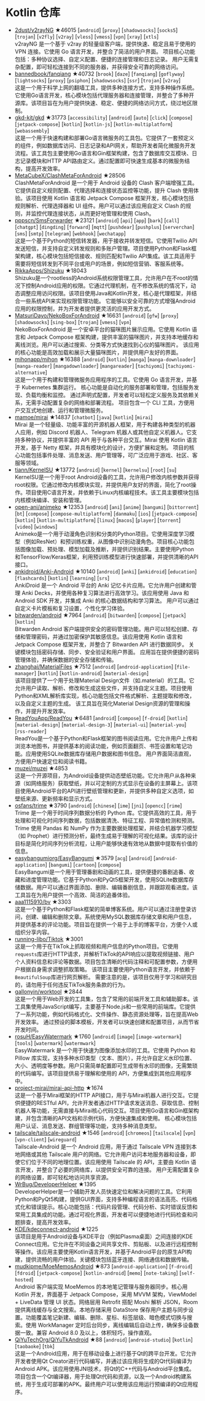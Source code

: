 # Kotlin 仓库

- [2dust/v2rayNG](https://github.com/2dust/v2rayNG) ★46015 [`android`] [`proxy`] [`shadowsocks`] [`socks5`] [`trojan`] [`v2fly`] [`v2ray`] [`vless`] [`vmess`] [`vpn`] [`xray`] [`xtls`]  
  v2rayNG 是一个基于 v2ray 的轻量级客户端，提供快速、稳定且易于使用的 VPN 连接。它使用 Go 语言开发，并整合了简洁的用户界面。  项目核心功能包括：多种协议选择、自定义配置、便捷的连接管理和日志记录。  用户无需复杂配置，即可轻松连接到不同的服务器，并获得安全可靠的网络访问。
- [bannedbook/fanqiang](https://github.com/bannedbook/fanqiang) ★40732 [`brook`] [`daze`] [`fanqiang`] [`goflyway`] [`lightsocks`] [`proxy`] [`psiphon`] [`shadowsocks`] [`ssr`] [`trojan`] [`v2ray`]  
  这是一个用于科学上网的翻墙工具，提供多种连接方式，支持多种操作系统。它使用Go语言开发，核心模块包括代理服务器和连接管理，并整合了多种开源库。该项目旨在为用户提供快速、稳定、便捷的网络访问方式，绕过地区限制。
- [gkd-kit/gkd](https://github.com/gkd-kit/gkd) ★31773 [`accessibility`] [`android`] [`auto`] [`click`] [`compose`] [`jetpack-compose`] [`kotlin`] [`kotlin-js`] [`kotlin-multiplatform`] [`webassembly`]  
  这是一个用于快速构建和部署Go语言微服务的工具包。它提供了一套预定义的组件，例如数据库访问、日志记录和API网关，帮助开发者简化微服务开发流程。该工具包主要使用Go语言和Gin框架构建，包含了数据库交互模块、日志记录模块和HTTP API路由定义。通过配置即可快速生成基本的微服务结构，提高开发效率。
- [MetaCubeX/ClashMetaForAndroid](https://github.com/MetaCubeX/ClashMetaForAndroid) ★28506  
  ClashMetaForAndroid 是一个用于 Android 设备的 Clash 客户端增强工具。它提供自定义规则配置、代理选择和连接状态监控等功能，提升 Clash 使用体验。该项目使用 Kotlin 语言和 Jetpack Compose 框架开发，核心模块包括规则解析、代理选择器和 UI 组件。用户可以通过该应用自定义 Clash 的规则，并监控代理连接状态，从而更好地管理和使用 Clash。
- [pppscn/SmsForwarder](https://github.com/pppscn/SmsForwarder) ★23121 [`android`] [`api`] [`app`] [`bark`] [`call`] [`chatgpt`] [`dingding`] [`forward`] [`mqtt`] [`pushdear`] [`pushplus`] [`serverchan`] [`sms`] [`smtp`] [`telegram`] [`webhook`] [`wechatapp`]  
  这是一个基于Python的短信转发器，用于接收并转发短信。它使用Twilio API发送短信，并支持自定义转发规则和多账户管理。项目使用Python和Flask框架构建，核心模块包括短信接收、规则匹配和Twilio API集成。该工具适用于需要将短信转发到不同平台或用户的场景，例如短信营销、客服系统等。
- [RikkaApps/Shizuku](https://github.com/RikkaApps/Shizuku) ★18043  
  Shizuku是一个rootless的Android系统权限管理工具，允许用户在不root的情况下控制Android应用的权限。它通过代理机制，在不修改系统的情况下，动态调整应用访问权限。该项目使用Java和Kotlin开发，核心是代理框架，并结合一些系统API来实现权限管理功能。  它能够以安全可靠的方式增强Android应用的权限控制，并为开发者提供更灵活的应用开发方式。
- [MatsuriDayo/NekoBoxForAndroid](https://github.com/MatsuriDayo/NekoBoxForAndroid) ★16631 [`android`] [`gfw`] [`proxy`] [`shadowsocks`] [`sing-box`] [`trojan`] [`vmess`] [`vpn`]  
  NekoBoxForAndroid 是一个安卓平台的猫咪图片展示应用。它使用 Kotlin 语言和 Jetpack Compose 框架构建，提供丰富的猫咪图片，并支持本地缓存和离线浏览。用户可以通过搜索、分类等方式快速找到心仪的猫咪图片。  该应用的核心功能是高效加载和展示大量猫咪图片，并提供用户友好的界面。
- [mihonapp/mihon](https://github.com/mihonapp/mihon) ★16388 [`android`] [`kotlin`] [`manga`] [`manga-downloader`] [`manga-reader`] [`mangadownloader`] [`mangareader`] [`tachiyomi`] [`tachiyomi-alternative`]  
  这是一个用于构建和管理微服务应用程序的工具。它使用 Go 语言开发，并基于 Kubernetes 集群运行。  核心功能是自动化的服务部署和管理，包括服务发现、负载均衡和监控。 通过声明式配置，开发者可以轻松定义服务及其依赖关系，无需手动配置复杂的网络和部署流程。  项目包含一个 CLI 工具，方便用户交互式地创建、运行和管理微服务。
- [mamoe/mirai](https://github.com/mamoe/mirai) ★14837 [`chatbot`] [`java`] [`kotlin`] [`mirai`]  
  Mirai 是一个轻量级、功能丰富的开源机器人框架，用于构建各种类型的机器人应用，例如 Discord 机器人、Telegram 机器人或其他自定义机器人。它支持多种协议，并提供丰富的 API 用于与各种平台交互。Mirai 使用 Kotlin 语言开发，基于 Netty 框架，并具有模块化的设计，方便扩展和定制。 项目的核心功能包括事件处理、消息发送、用户管理等，可广泛应用于游戏、社区、客服等领域。
- [tiann/KernelSU](https://github.com/tiann/KernelSU) ★13772 [`android`] [`kernel`] [`kernelsu`] [`root`] [`su`]  
  KernelSU是一个用于root Android设备的工具，允许用户修改内核参数并获得root权限。它通过修改内核模块实现，并提供用户友好的界面，简化了root操作。项目使用C语言开发，并依赖于Linux内核编程技术。该工具主要模块包括内核模块编译、安装和管理。
- [open-ani/animeko](https://github.com/open-ani/animeko) ★12353 [`android`] [`ani`] [`anime`] [`bangumi`] [`bittorrent`] [`bt`] [`compose`] [`compose-multiplatform`] [`danmaku`] [`ios`] [`jetpack-compose`] [`kotlin`] [`kotlin-multiplatform`] [`linux`] [`macos`] [`player`] [`torrent`] [`video`] [`windows`]  
  Animeko是一个用于动漫角色识别和分类的Python项目。它使用深度学习模型（例如ResNet）和预训练权重，从图像中识别动漫角色。项目核心功能包括图像加载、预处理、模型加载及推断，并提供识别结果。主要使用Python和TensorFlow/Keras框架，利用预训练模型进行快速部署，并提供清晰的API接口。
- [ankidroid/Anki-Android](https://github.com/ankidroid/Anki-Android) ★10140 [`android`] [`anki`] [`ankidroid`] [`education`] [`flashcards`] [`kotlin`] [`learning`] [`srs`]  
  AnkiDroid 是一个 Android 平台的 Anki 记忆卡片应用。它允许用户创建和管理 Anki Decks，并使用各种复习算法进行高效学习。该应用使用 Java 和 Android SDK 开发，并集成 Anki 的核心数据结构和学习算法。  用户可以通过自定义卡片模板和复习设置，个性化学习体验。
- [bitwarden/android](https://github.com/bitwarden/android) ★7964 [`android`] [`bitwarden`] [`compose`] [`jetpack`] [`kotlin`]  
  Bitwarden Android 客户端提供安全的密码管理功能。用户可以轻松创建、存储和管理密码，并通过加密保护其敏感信息。该应用使用 Kotlin 语言和 Jetpack Compose 框架开发，并整合了 Bitwarden API 进行数据同步。 关键模块包括密码存储、同步、安全验证和用户界面。  应用旨在提供便捷的密码管理体验，并确保数据的安全存储和传输。
- [zhanghai/MaterialFiles](https://github.com/zhanghai/MaterialFiles) ★7512 [`android`] [`android-application`] [`file-manager`] [`kotlin`] [`kotlin-android`] [`material-design`]  
  该项目提供了一个用于处理Material Design文件（如.material）的工具。它允许用户读取、解析、修改和生成这些文件，并支持自定义主题。项目使用Python和XML解析库实现，核心功能包括文件格式解析、主题提取和修改，以及自定义主题的生成。  该工具旨在简化Material Design资源的管理和操作，并提升开发效率。
- [ReadYouApp/ReadYou](https://github.com/ReadYouApp/ReadYou) ★6481 [`android`] [`compose`] [`f-droid`] [`kotlin`] [`material-design`] [`material-design-3`] [`material-ui`] [`material-you`] [`rss-reader`]  
  ReadYou是一个基于Python和Flask框架的图书阅读应用。它允许用户上传和浏览本地图书，并提供基本的阅读功能，例如页面翻页、书签设置和笔记功能。应用使用SQLite数据库存储用户数据和图书信息。  用户界面简洁直观，方便用户快速定位和阅读书籍。
- [muzei/muzei](https://github.com/muzei/muzei) ★4853  
  这是一个开源项目，为Android设备提供动态壁纸功能。它允许用户从各种来源（如网络服务）获取壁纸，并以可定制的方式显示在设备的主屏幕上。该项目使用Android平台的API进行壁纸管理和更新，并提供多种自定义选项，如壁纸来源、更新频率和显示方式。
- [osfans/trime](https://github.com/osfans/trime) ★3790 [`android`] [`chinese`] [`ime`] [`jni`] [`opencc`] [`rime`]  
  Trime 是一个用于时间序列数据分析的 Python 库。它提供高效的工具，用于处理和可视化时间序列数据，包括数据清洗、特征工程、异常值检测和预测。Trime 使用 Pandas 和 NumPy 作为主要数据处理框架，并结合机器学习模型（如 Prophet）进行预测分析，最终生成易于理解的可视化结果。该库的设计目标是简化时间序列分析流程，让用户能够快速有效地从数据中提取有价值的信息。
- [easybangumiorg/EasyBangumi](https://github.com/easybangumiorg/EasyBangumi) ★3579 [`acg`] [`android`] [`android-application`] [`bangumi`] [`cartoon`] [`compose`]  
  EasyBangumi是一个用于管理番剧和动画的工具，提供便捷的番剧追番、收藏和进度管理功能。它基于Python和PyQt5框架开发，使用SQLite数据库存储数据。用户可以通过界面添加、删除、编辑番剧信息，并跟踪观看进度。该工具旨在为用户提供一个高效、简洁的追番体验。
- [aaa1115910/bv](https://github.com/aaa1115910/bv) ★3303  
  这是一个基于Python和Flask框架的简单博客系统。用户可以通过注册登录访问，创建、编辑和删除文章。系统使用MySQL数据库存储文章和用户信息，并提供基本的评论功能。项目旨在提供一个易于上手的博客平台，方便个人或组织分享内容。
- [running-libo/Tiktok](https://github.com/running-libo/Tiktok) ★3001  
  这是一个用于在TikTok上抓取视频和用户信息的Python项目。它使用`requests`库进行HTTP请求，并解析TikTok的API响应以提取视频链接、用户个人资料信息和评论等数据。项目包含清晰的代码注释和可配置参数，方便用户根据自身需求调整抓取策略。  该项目主要使用Python语言开发，并依赖于`BeautifulSoup`库进行网页解析。  需要注意的是，该项目仅用于学习和研究目的，请勿用于任何违反TikTok服务条款的行为。
- [gallonyin/worktool](https://github.com/gallonyin/worktool) ★2844  
  这是一个用于Web开发的工具集，包含了常用的前端开发工具和辅助脚本。该工具集使用JavaScript编写，主要基于Node.js和一些常用的前端库。它提供了一系列功能，例如代码格式化、文件操作、静态资源处理等，旨在提高Web开发效率。  通过预设的脚本模板，开发者可以快速创建和配置项目，从而节省开发时间。
- [rosuH/EasyWatermark](https://github.com/rosuH/EasyWatermark) ★1760 [`android`] [`image`] [`image-watermark`] [`tools`] [`watermark`] [`watermwark`]  
  EasyWatermark 是一个用于快速为图像添加水印的工具。它使用 Python 和 Pillow 库实现，支持多种水印类型（文本、图片），并允许自定义水印位置、大小、透明度等参数。用户只需简单配置即可生成带有水印的图像，无需繁琐的代码编写。该项目提供易于理解和使用的 API，方便集成到其他应用程序中。
- [project-mirai/mirai-api-http](https://github.com/project-mirai/mirai-api-http) ★1674  
  这是一个基于Mirai框架的HTTP API接口，用于与Mirai机器人进行交互。它提供便捷的RESTful API，允许开发者通过HTTP请求发送消息、获取信息、控制机器人等功能，无需直接与Mirai核心代码交互。项目使用Go语言和Gin框架构建，并包含清晰的API文档和示例代码，方便快速集成和使用。  核心模块包括用户认证、消息发送、群组管理等功能，支持多种消息类型。
- [tailscale/tailscale-android](https://github.com/tailscale/tailscale-android) ★1546 [`android`] [`chromeos`] [`tailscale`] [`vpn`] [`vpn-client`] [`wireguard`]  
  Tailscale-Android 是一个 Android 应用，用于通过 Tailscale VPN 连接到本地网络或其他 Tailscale 用户的网络。它允许用户访问本地服务器和设备，即使它们位于不同的地理位置。该应用使用 Tailscale 的 API，主要由 Kotlin 语言开发，并整合了必要的网络库，以提供安全可靠的连接。  用户无需配置复杂的网络设置，即可轻松地访问共享资源。
- [WrBug/DeveloperHelper](https://github.com/WrBug/DeveloperHelper) ★1395  
  DeveloperHelper是一个辅助开发人员快速定位和解决问题的工具。它利用Python和PyQt5构建，提供GUI界面，支持多种编程语言的语法高亮、代码格式化和错误提示。核心功能包括：代码片段管理、代码分析、实时错误反馈和常用工具集成的功能。通过可视化界面，开发者可以便捷地进行代码检查和问题排查，提高开发效率。
- [KDE/kdeconnect-android](https://github.com/KDE/kdeconnect-android) ★1225  
  该项目是用于Android设备与KDE平台（例如Plasma桌面）之间连接的KDE Connect应用。它允许在不同设备之间共享文件、剪贴板、以及进行远程控制等操作。该应用主要使用Kotlin语言开发，并基于Android平台的原生API构建，提供流畅的用户体验。关键模块包括蓝牙连接、网络通信和数据传输。
- [mudkipme/MoeMemosAndroid](https://github.com/mudkipme/MoeMemosAndroid) ★873 [`android-application`] [`f-droid`] [`fdroid`] [`jetpack-compose`] [`kotlin-android`] [`memo`] [`note-taking`] [`self-hosted`]  
  Android 客户端实现 MoeMemos 的本地笔记管理与服务器同步。核心用 Kotlin 开发，界面基于 Jetpack Compose，采用 MVVM 架构，ViewModel + LiveData 管理 UI 状态。网络层用 Retrofit 搭配 Moshi 解析 JSON，Room 提供离线缓存与全文搜索。本地存储采用 DataStore 保存用户主题与同步设置。功能覆盖笔记新建、编辑、删除、星标、标签层级、暗色模式切换与搜索。使用 WorkManager 定时后台同步，离线编辑后自动上传，确保多设备数据一致。兼容 Android 8.0 及以上，体积轻巧，操作直观。
- [QiYuTechOrg/QiYuTkAndroid](https://github.com/QiYuTechOrg/QiYuTkAndroid) ★88 [`android`] [`android-studio`] [`kotlin`] [`taobaoke`] [`tbk`]  
  这是一个Android应用，用于在移动设备上进行基于Qt的跨平台开发。它允许开发者使用Qt Creator进行代码编写，并通过该应用将生成的Qt代码编译为Android APK。该应用使用JNI技术，将Qt的C++代码与Android平台集成。项目包含一个Qt编译器，用于处理Qt代码和资源，以及一个Android构建系统，用于生成可部署的APK。最终用户可以使用该应用运行预编译的Qt应用程序。
